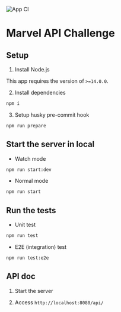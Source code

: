 ![App CI](https://github.com/stozuka/marvel-api-challenge/actions/workflows/app.yaml/badge.svg)

# Marvel API Challenge

## Setup

1. Install Node.js

This app requires the version of `>=14.0.0`.

2. Install dependencies

```bash
npm i
```

3. Setup husky pre-commit hook

```bash
npm run prepare
```

## Start the server in local

- Watch mode

```bash
npm run start:dev
```

- Normal mode

```bash
npm run start
```

## Run the tests

- Unit test

```bash
npm run test
```

- E2E (integration) test

```bash
npm run test:e2e
```

## API doc

1. Start the server

2. Access `http://localhost:8080/api/`
